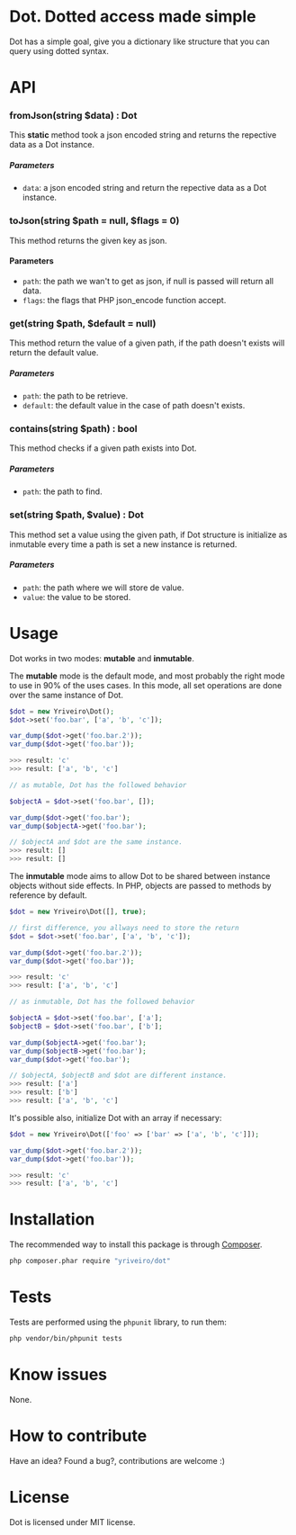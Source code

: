 # Dot. Dotted access made simple

Dot has a simple goal, give you a dictionary like structure that you can query using dotted syntax.

# API

### fromJson(string $data) : Dot

This **static** method took a json encoded string and returns the repective data as a Dot instance.

##### Parameters
* `data`: a json encoded string and return the repective data as a Dot instance.

### toJson(string $path = null, $flags = 0)

This method returns the given key as json.

#### Parameters

* `path`: the path we wan't to get as json, if null is passed will return all data.
* `flags`: the flags that PHP json_encode function accept.


### get(string $path, $default = null)

This method return the value of a given path, if the path doesn't exists will return the default value.

##### Parameters
* `path`: the path to be retrieve.
* `default`: the default value in the case of path doesn't exists.


### contains(string $path) : bool

This method checks if a given path exists into Dot.

##### Parameters
* `path`: the path to find.


### set(string $path, $value) : Dot

This method set a value using the given path, if Dot structure is initialize as inmutable every time a path is set a new instance is returned.

##### Parameters

* `path`: the path where we will store de value.
* `value`: the value to be stored.

# Usage

Dot works in two modes: **mutable** and **inmutable**.

The **mutable** mode is the default mode, and most probably the right mode to use in 90% of the uses cases. In this mode, all set operations are done over the same instance of Dot.

```php
$dot = new Yriveiro\Dot();
$dot->set('foo.bar', ['a', 'b', 'c']);

var_dump($dot->get('foo.bar.2'));
var_dump($dot->get('foo.bar'));

>>> result: 'c'
>>> result: ['a', 'b', 'c']

// as mutable, Dot has the followed behavior

$objectA = $dot->set('foo.bar', []);

var_dump($dot->get('foo.bar');
var_dump($objectA->get('foo.bar');

// $objectA and $dot are the same instance.
>>> result: []
>>> result: []
```

The **inmutable** mode aims to allow Dot to be shared between instance objects without side effects. In PHP, objects are passed to methods by reference by default.

```php
$dot = new Yriveiro\Dot([], true);

// first difference, you allways need to store the return
$dot = $dot->set('foo.bar', ['a', 'b', 'c']);

var_dump($dot->get('foo.bar.2'));
var_dump($dot->get('foo.bar'));

>>> result: 'c'
>>> result: ['a', 'b', 'c']

// as inmutable, Dot has the followed behavior

$objectA = $dot->set('foo.bar', ['a'];
$objectB = $dot->set('foo.bar', ['b'];

var_dump($objectA->get('foo.bar');
var_dump($objectB->get('foo.bar');
var_dump($dot->get('foo.bar');

// $objectA, $objectB and $dot are different instance.
>>> result: ['a']
>>> result: ['b']
>>> result: ['a', 'b', 'c']

```

It's possible also, initialize Dot with an array if necessary:

```php
$dot = new Yriveiro\Dot(['foo' => ['bar' => ['a', 'b', 'c']]);

var_dump($dot->get('foo.bar.2'));
var_dump($dot->get('foo.bar'));

>>> result: 'c'
>>> result: ['a', 'b', 'c']
```

# Installation

The recommended way to install this package is through [Composer](http://getcomposer.org/download/).

```sh
php composer.phar require "yriveiro/dot"
```

# Tests

Tests are performed using the `phpunit` library, to run them:

```sh
php vendor/bin/phpunit tests
```

# Know issues

None.

# How to contribute

Have an idea? Found a bug?, contributions are welcome :)

# License

Dot is licensed under MIT license.
